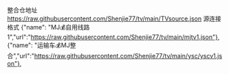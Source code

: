 整合仓地址  https://raw.githubusercontent.com/Shenjie77/tv/main/TVsource.json
源连接格式
{"name": "MJ💰自用线路1","url":"https://raw.githubusercontent.com/Shenjie77/tv/main/mjtv1.json"},
{"name": "运输车💰MJ整合","url":"https://raw.githubusercontent.com/Shenjie77/tv/main/ysc/yscv1.json"},
